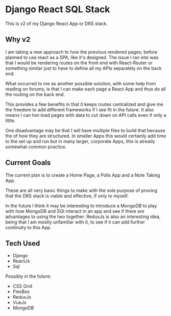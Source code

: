 # Django React SQL Stack

This is v2 of my Django React App or DRS stack.

## Why v2

I am taking a new approach to how the previous rendered pages; before planned to use react as a SPA, like it's designed. The issue I ran into was that I would be rendering routes on the front end with React-Router or something similar just to have to define all my APIs separately on the back end.

What occurred to me as another possible solution, with some help from reading on forums, is that I can make each page a React App and thus do all the routing on the back end.

This provides a few benefits in that it keeps routes centralized and give me the freedom to add different frameworks if I see fit in the future. It also means I can hot-load pages with data to cut down on API calls even if only a little.

One disadvantage may be that I will have multiple files to build that because the of how they are structured. In smaller Apps this would certainly add time to the set up and run but in many larger, corporate Apps, this is already somewhat common practice.

## Current Goals

The current plan is to create a Home Page, a Polls App and a Note Taking App.

These are all very basic things to make with the sole purpose of proving that the DRS stack is viable and effective, if only to myself.

In the future I think it may be interesting to introduce a MongoDB to play with how MongoDB and SQl interact in an app and see if there are advantages to using the two together. ReduxJs is also an interesting idea, being that I am mostly unfamiliar with it, to see if it can add further continuity to this App.

## Tech Used

- Django
- ReactJs
- Sql

Possibly in the future:

- CSS Grid
- FlexBox
- ReduxJs
- VueJs
- MongoDB
